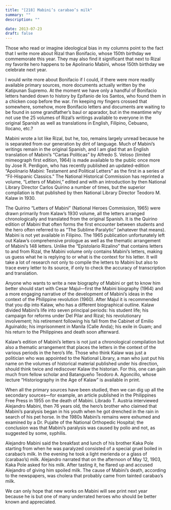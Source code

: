 ```yaml
---
title: "[218] Mabini’s carabao’s milk"
summary: ""
description: ""

date: 2013-07-23
draft: false
---
```


Those who read or imagine ideological bias in my columns point to the fact that I write more about Rizal than Bonifacio, whose 150th birthday we commemorate this year. They may also find it significant that next to Rizal my favorite hero happens to be Apolinario Mabini, whose 150th birthday we celebrate next year.

I would write more about Bonifacio if I could, if there were more readily available primary sources, more documents actually written by the Katipunan Supremo. At the moment we have only a handful of Bonifacio letters handed down to history by Epifanio de los Santos, who found them in a chicken coop before the war. I’m keeping my fingers crossed that somewhere, somehow, more Bonifacio letters and documents are waiting to be found in some grandfather’s baul or aparador, but in the meantime why not use the 25 volumes of Rizal’s writings available to everyone in the original Spanish as well as translations in English, Filipino, Cebuano, Ilocano, etc.?

Mabini wrote a lot like Rizal, but he, too, remains largely unread because he is separated from our generation by dint of language. Much of Mabini’s writings remain in the original Spanish, and I am glad that an English translation of Mabini’s “Cartas Politicas”  by Alfredo S. Veloso (limited mimeograph first edition, 1964) is made available to the public once more by Jose R. Perdigon, who has recently published an updated-edition “Apolinario Mabini: Testament and Political Letters” as the first in a series of “Fil-Hispanic Classics.” The National Historical Commission has reprinted a volume, “Letters of Mabini,” edited and with an introduction by then National Library Director Carlos Quirino a number of times, but the superior compilation is that published by then National Library Director Teodoro M. Kalaw in 1930.

The Quirino “Letters of Mabini” (National Heroes Commission, 1965) were drawn primarily from Kalaw’s 1930 volume, all the letters arranged chronologically and translated from the original Spanish. It is the Quirino edition of Mabini that often forms the first encounter between students and the hero often referred to as “The Sublime Paralytic” (whatever that means). Mabini is not yet available in Filipino. The 1965 publication unfortunately left out Kalaw’s comprehensive prologue as well as the thematic arrangement of  Mabini’s 148 letters. Unlike the “Epistolario Rizalino” that contains letters to and from Rizal, the Mabini volume only contains Mabini’s letters, making us guess what he is replying to or what is the context for his letter. It will take a lot of research not only to compile the letters to Mabini but also to trace every letter to its source, if only to check the accuracy of transcription and translation.

Anyone who wants to write a new biography of Mabini or get to know him better should start with Cesar Majul—first the Mabini biography (1964) and a more engaging narrative of the development of Mabini’s ideas in the context of the Philippine revolution (1960). After Majul it is recommended that you dip into Kalaw, who has a different biographical outline. Kalaw divided Mabini’s life into seven principal periods: his student life; his campaign for reforms under Del Pilar and Rizal; his revolutionary involvement; his retirement following his fall from the Cabinet of Emilio Aguinaldo; his imprisonment in Manila (Calle Anda); his exile in Guam; and his return to the Philippines and death soon afterward.

Kalaw’s edition of Mabini’s letters is not just a chronological compilation but also a thematic arrangement that places the letters in the context of the various periods in the hero’s life. Those who think Kalaw was just a politician who was appointed to the National Library, a man who just put his name on the volumes of historical material published under his direction, should think twice and rediscover Kalaw the historian. For this, one can gain much from fellow scholar and Batangueño Teodoro A. Agoncillo, whose lecture “Historiography in the Age of Kalaw” is available in print.

When all the primary sources have been studied, then we can dig up all the secondary sources—for example, an article published in the Philippines Free Press in 1955 on the death of Mabini. Librado T. Austria interviewed Alejandro Mabini, then 76 years old, the hero’s brother who claimed that Mabini’s paralysis began in his youth when he got drenched in the rain in search of his pet horse. In the 1980s Mabini’s remains were exhumed and examined by a Dr. Pujalte of the National Orthopedic Hospital; the conclusion was that Mabini’s paralysis was caused by polio and not, as suggested by some, syphilis.

Alejandro Mabini said the breakfast and lunch of his brother Kaka Pole starting from when he was paralyzed consisted of a special gruel boiled in carabao’s milk. In the evening he took a light merienda or a glass of (carabao’s) milk. Alejandro narrated that on the afternoon of May 12, 1903, Kaka Pole asked for his milk. After tasting it, he flared up and accused Alejandro of giving him spoiled milk. The cause of Mabini’s death, according to the newspapers, was cholera that probably came from tainted carabao’s milk.

We can only hope that new works on Mabini will see print next year because he is but one of many underrated heroes who should be better known and appreciated.
